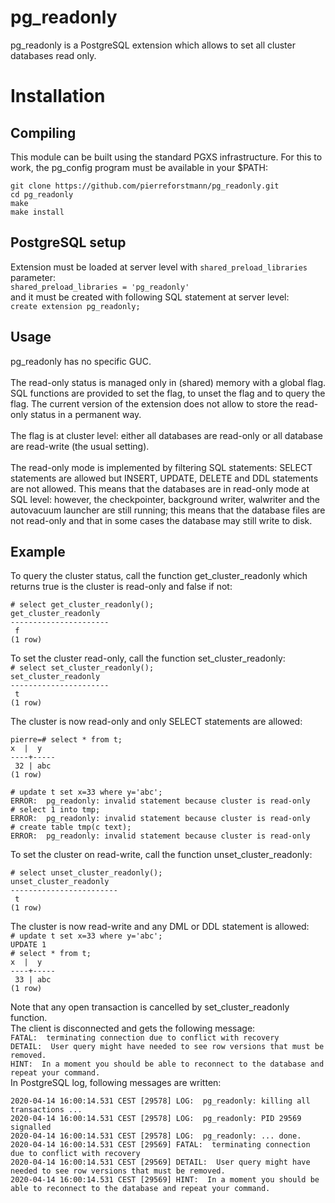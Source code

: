 # pg_readonly
pg_readonly is a PostgreSQL extension which allows to set all cluster databases read only.


# Installation
## Compiling

This module can be built using the standard PGXS infrastructure. For this to work, the pg_config program must be available in your $PATH:
  
`git clone https://github.com/pierreforstmann/pg_readonly.git` <br>
`cd pg_readonly` <br>
`make` <br>
`make install` <br>

## PostgreSQL setup

Extension must be loaded at server level with `shared_preload_libraries` parameter: <br> 
`shared_preload_libraries = 'pg_readonly'` <br>
and it must be created with following SQL statement at server level:<br>
`create extension pg_readonly;` <br>


## Usage
pg_readonly has no specific GUC. <br><br>
The read-only status is managed only in (shared) memory with a global flag. SQL functions are provided to set the flag, to unset the flag and to query the flag.
The current version of the extension does not allow to store the read-only status in a permanent way.<br><br>
The flag is at cluster level: either all databases are read-only or all database are read-write (the usual setting).<br><br>
The read-only mode is implemented by filtering SQL statements: SELECT statements are allowed but INSERT, UPDATE, DELETE and DDL statements are not allowed. 
This means that the databases are in read-only mode at SQL level: however, the checkpointer, background writer, walwriter and the autovacuum launcher are still running; this means that the database files are not read-only and that in some cases the database may still write to disk.<br>


## Example

To query the cluster status, call the function get_cluster_readonly which returns true is the cluster is read-only and false if not: <br>

`# select get_cluster_readonly();`<br>
` get_cluster_readonly `<br>
`----------------------`<br>
` f`<br>
`(1 row)`<br>

To set the cluster read-only, call the function set_cluster_readonly:<br>
`# select set_cluster_readonly();`<br>
` set_cluster_readonly ` <br>
`----------------------` <br>
` t` <br>
`(1 row)`

The cluster is now read-only and only SELECT statements are allowed:

`pierre=# select * from t;`<br>
` x  |  y  `<br>
`----+-----`<br>
` 32 | abc`<br>
`(1 row)`<br>

`# update t set x=33 where y='abc';`<br>
`ERROR:  pg_readonly: invalid statement because cluster is read-only`<br>
`# select 1 into tmp;`<br>
`ERROR:  pg_readonly: invalid statement because cluster is read-only`<br>
`# create table tmp(c text);`<br>
`ERROR:  pg_readonly: invalid statement because cluster is read-only`<br>

To set the cluster on read-write, call the function unset_cluster_readonly:

`# select unset_cluster_readonly();`<br>
` unset_cluster_readonly `<br>
`------------------------`<br>
` t`<br>
`(1 row)`<br>

The cluster is now read-write and any DML or DDL statement is allowed:<br>
`# update t set x=33 where y='abc';`<br>
`UPDATE 1`<br>
`# select * from t;`<br>
` x  |  y  `<br>
`----+-----`<br>
` 33 | abc`<br>
`(1 row)`<br>

Note that any open transaction is cancelled by set_cluster_readonly function.<br>
The client is disconnected and gets the following message: <br>
`FATAL:  terminating connection due to conflict with recovery`<br>
`DETAIL:  User query might have needed to see row versions that must be removed.`<br>
`HINT:  In a moment you should be able to reconnect to the database and repeat your command.`<br>
In PostgreSQL log, following messages are written:<br>

`2020-04-14 16:00:14.531 CEST [29578] LOG:  pg_readonly: killing all transactions ...`<br>
`2020-04-14 16:00:14.531 CEST [29578] LOG:  pg_readonly: PID 29569 signalled`<br>
`2020-04-14 16:00:14.531 CEST [29578] LOG:  pg_readonly: ... done.`<br>
`2020-04-14 16:00:14.531 CEST [29569] FATAL:  terminating connection due to conflict with recovery`<br>
`2020-04-14 16:00:14.531 CEST [29569] DETAIL:  User query might have needed to see row versions that must be removed.`<br>
`2020-04-14 16:00:14.531 CEST [29569] HINT:  In a moment you should be able to reconnect to the database and repeat your command.`<br>


